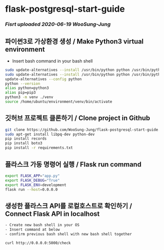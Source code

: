 # flask-postgresql-start-guide

### ***Fisrt uploaded 2020-06-19 WooSung-Jung***

## 파이썬3로 가상환경 생성 / Make Python3 virtual environment
- Insert bash command in your bash shell
```bash
sudo update-alternatives --install /usr/bin/python python /usr/bin/python2.7 1
sudo update-alternatives --install /usr/bin/python python /usr/bin/python3.6 2
update-alternatives --config python
python --version
alias python=python3
alias pip=pip3
python3 -m venv ./venv
source /home/ubuntu/environment/venv/bin/activate
```
## 깃허브 프로젝트 클론하기 / Clone project in Github

```bash
git clone https://github.com/WooSung-Jung/flask-postgresql-start-guide.git
sudo apt-get install libpq-dev python-dev
pip install records
pip install boto3
pip install -r requirements.txt
```

## 플라스크 가동 명령어 실행 / Flask run command

```bash
export FLASK_APP="app.py" 
export FLASK_DEBUG="True" 
export FLASK_ENV=development
flask run --host=0.0.0.0
```
## 생성한 플라스크 API를 로컬호스트로 확인하기 / Connect Flask API in localhost
```bash
- Create new bash shell in your OS
- Insert command at below
- confirm previous bash shell with new bash shell together
```
```bash
curl http://0.0.0.0:5000/check
```
